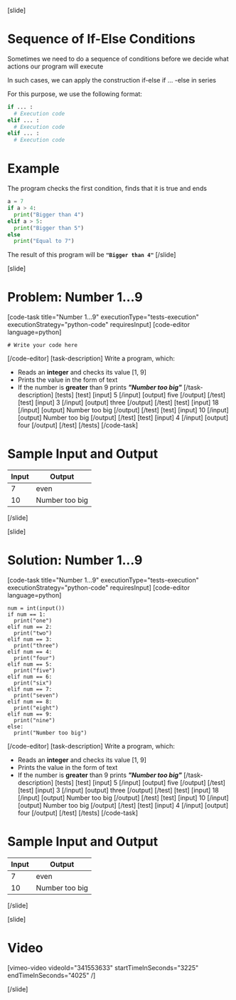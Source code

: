 [slide]
# Sequence of If-Else Conditions
Sometimes we need to do a sequence of conditions before we decide what actions our program will execute

In such cases, we can apply the construction if-else if ... -else in series

For this purpose, we use the following format:
```python
if ... : 
  # Execution code
elif ... : 
  # Execution code
elif ... :
  # Execution code
```

# Example
The program checks the first condition, finds that it is true and ends
```python
a = 7
if a > 4:
  print("Bigger than 4") 
elif a > 5:
  print("Bigger than 5") 
else 
  print("Equal to 7") 
```

The result of this program will be **`"Bigger than 4"`**
[/slide]

[slide]
# Problem: Number 1...9
[code-task title="Number 1...9" executionType="tests-execution" executionStrategy="python-code" requiresInput]
[code-editor language=python]
```
# Write your code here
```
[/code-editor]
[task-description]
Write a program, which:

* Reads an **integer** and checks its value \[1, 9\]
* Prints the value in the form of text
* If the number is **greater** than 9 prints ***"Number too big"***
[/task-description]
[tests]
[test]
[input]
5
[/input]
[output]
five
[/output]
[/test]
[test]
[input]
3
[/input]
[output]
three
[/output]
[/test]
[test]
[input]
18
[/input]
[output]
Number too big
[/output]
[/test]
[test]
[input]
10
[/input]
[output]
Number too big
[/output]
[/test]
[test]
[input]
4
[/input]
[output]
four
[/output]
[/test]
[/tests]
[/code-task]
# Sample Input and Output
|Input|Output|
|-----|------|
|7|even|
|10|Number too big|
[/slide]

[slide]
# Solution: Number 1...9
[code-task title="Number 1...9" executionType="tests-execution" executionStrategy="python-code" requiresInput]
[code-editor language=python]
```
num = int(input())
if num == 1:
  print("one")
elif num == 2:
  print("two")
elif num == 3:
  print("three")
elif num == 4:
  print("four")
elif num == 5:
  print("five")
elif num == 6:
  print("six")
elif num == 7:
  print("seven")
elif num == 8:
  print("eight")
elif num == 9:
  print("nine")
else:
  print("Number too big")
```
[/code-editor]
[task-description]
Write a program, which:

* Reads an **integer** and checks its value \[1, 9\]
* Prints the value in the form of text
* If the number is **greater** than 9 prints ***"Number too big"***
[/task-description]
[tests]
[test]
[input]
5
[/input]
[output]
five
[/output]
[/test]
[test]
[input]
3
[/input]
[output]
three
[/output]
[/test]
[test]
[input]
18
[/input]
[output]
Number too big
[/output]
[/test]
[test]
[input]
10
[/input]
[output]
Number too big
[/output]
[/test]
[test]
[input]
4
[/input]
[output]
four
[/output]
[/test]
[/tests]
[/code-task]
# Sample Input and Output
|Input|Output|
|-----|------|
|7|even|
|10|Number too big|
[/slide]

[slide]
# Video

[vimeo-video videoId="341553633" startTimeInSeconds="3225" endTimeInSeconds="4025" /]

[/slide]